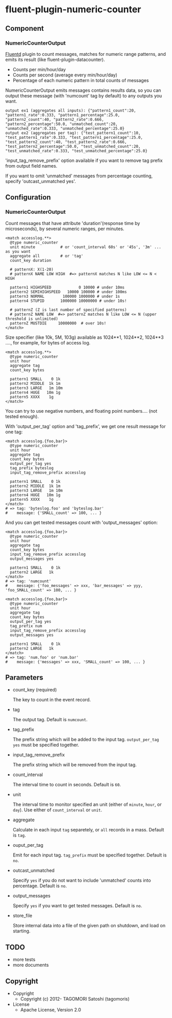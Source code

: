 # fluent-plugin-numeric-counter

## Component

### NumericCounterOutput

[Fluentd](http://fluentd.org) plugin to count messages, matches for numeric range patterns, and emits its result (like fluent-plugin-datacounter).

- Counts per min/hour/day
- Counts per second (average every min/hour/day)
- Percentage of each numeric pattern in total counts of messages

NumericCounterOutput emits messages contains results data, so you can output these message (with 'numcount' tag by default) to any outputs you want.

    output ex1 (aggregates all inputs): {"pattern1_count":20, "pattern1_rate":0.333, "pattern1_percentage":25.0, "pattern2_count":40, "pattern2_rate":0.666, "pattern2_percentage":50.0, "unmatched_count":20, "unmatched_rate":0.333, "unmatched_percentage":25.0}
    output ex2 (aggregates per tag): {"test_pattern1_count":10, "test_pattern1_rate":0.333, "test_pattern1_percentage":25.0, "test_pattern2_count":40, "test_pattern2_rate":0.666, "test_pattern2_percentage":50.0, "test_unmatched_count":20, "test_unmatched_rate":0.333, "test_unmatched_percentage":25.0}

'input\_tag\_remove\_prefix' option available if you want to remove tag prefix from output field names.

If you want to omit 'unmatched' messages from percentage counting, specify 'outcast_unmatched yes'.

## Configuration

### NumericCounterOutput

Count messages that have attribute 'duration'(response time by microseconds), by several numeric ranges, per minutes.

    <match accesslog.**>
      @type numeric_counter
      unit minute           # or 'count_interval 60s' or '45s', '3m' ... as you want
      aggregate all         # or 'tag'
      count_key duration

      # patternX: X(1-20)
      # patternX NAME LOW HIGH  #=> patternX matches N like LOW <= N < HIGH

      pattern1 HIGHSPEED            0 10000 # under 10ms
      pattern2 SEMIHIGHSPEED   10000 100000 # under 100ms
      pattern3 NORMAL        100000 1000000 # under 1s
      pattern4 STUPID       1000000 10000000 # under 10s!
      
      # patternZ (Z is last number of specified patterns)
      # patternZ NAME LOW  #=> patternZ matches N like LOW <= N (upper threshold is unlimited)
      patternZ MUSTDIE     10000000  # over 10s!
    </match>

Size specifier (like 10k, 5M, 103g) available as 1024\*\*1, 1024\*\*2, 1024\*\*3 ...., for example, for bytes of access log.

    <match accesslog.**>
      @type numeric_counter
      unit hour
      aggregate tag
      count_key bytes
      
      pattern1 SMALL    0 1k
      pattern2 MIDDLE  1k 1m
      pattern3 LARGE   1m 10m
      pattern4 HUGE   10m 1g
      pattern5 XXXX    1g
    </match>

You can try to use negative numbers, and floating point numbers.... (not tested enough).

With 'output\_per\_tag' option and 'tag\_prefix', we get one result message for one tag:

    <match accesslog.{foo,bar}>
      @type numeric_counter
      unit hour
      aggregate tag
      count_key bytes
      output_per_tag yes
      tag_prefix byteslog
      input_tag_remove_prefix accesslog
      
      pattern1 SMALL    0 1k
      pattern2 MIDDLE  1k 1m
      pattern3 LARGE   1m 10m
      pattern4 HUGE   10m 1g
      pattern5 XXXX    1g
    </match>
    # => tag: 'byteslog.foo' and 'byteslog.bar'
    #    message: {'SMALL_count' => 100, ... }

And you can get tested messages count with 'output\_messages' option:

    <match accesslog.{foo,bar}>
      @type numeric_counter
      unit hour
      aggregate tag
      count_key bytes
      input_tag_remove_prefix accesslog
      output_messages yes
      
      pattern1 SMALL    0 1k
      pattern2 LARGE   1k
    </match>
    # => tag: 'numcount'
    #    message: {'foo_messages' => xxx, 'bar_messages' => yyy, 'foo_SMALL_count' => 100, ... }
    
    <match accesslog.{foo,bar}>
      @type numeric_counter
      unit hour
      aggregate tag
      count_key bytes
      output_per_tag yes
      tag_prefix num
      input_tag_remove_prefix accesslog
      output_messages yes
      
      pattern1 SMALL    0 1k
      pattern2 LARGE   1k
    </match>
    # => tag: 'num.foo' or 'num.bar'
    #    message: {'messages' => xxx, 'SMALL_count' => 100, ... }

## Parameters

* count\_key (required)

    The key to count in the event record.

* tag

    The output tag. Default is `numcount`.

* tag\_prefix

    The prefix string which will be added to the input tag. `output_per_tag yes` must be specified together. 

* input\_tag\_remove\_prefix

    The prefix string which will be removed from the input tag.

* count\_interval

    The interval time to count in seconds. Default is `60`.

* unit

    The interval time to monitor specified an unit (either of `minute`, `hour`, or `day`).
    Use either of `count_interval` or `unit`.

* aggregate

    Calculate in each input `tag` separetely, or `all` records in a mass. Default is `tag`.

* ouput\_per\_tag

    Emit for each input tag. `tag_prefix` must be specified together. Default is `no`.

* outcast\_unmatched

    Specify `yes` if you do not want to include 'unmatched' counts into percentage. Default is `no`.

* output\_messages

    Specify `yes` if you want to get tested messages. Default is `no`.

* store\_file

    Store internal data into a file of the given path on shutdown, and load on starting.

## TODO

* more tests
* more documents

## Copyright

* Copyright
  * Copyright (c) 2012- TAGOMORI Satoshi (tagomoris)
* License
  * Apache License, Version 2.0
